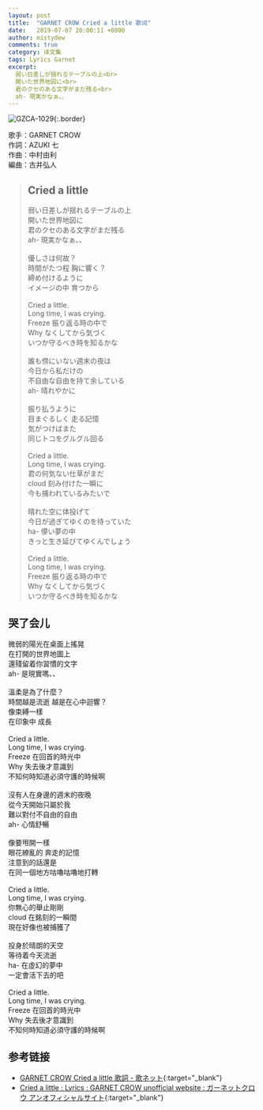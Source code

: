 ```yaml
---
layout: post
title:  "GARNET CROW Cried a little 歌词"
date:   2019-07-07 20:00:11 +0800
author: mistydew
comments: true
category: 译文集
tags: Lyrics Garnet
excerpt:
  弱い日差しが揺れるテーブルの上<br>
  開いた世界地図に<br>
  君のクセのある文字がまだ残る<br>
  ah- 現実かなぁ、、
---
```

![GZCA-1029](https://ganekuro.github.io/images/discography/single/GZCA-1029.jpg){:.border}

歌手：GARNET CROW<br>
作詞：AZUKI 七<br>
作曲：中村由利<br>
編曲：古井弘人

<blockquote class="original">
  <h2>Cried a little</h2>
  <p>
    弱い日差しが揺れるテーブルの上<br>
    開いた世界地図に<br>
    君のクセのある文字がまだ残る<br>
    ah- 現実かなぁ、、<br>
    <br>
    優しさは何故？<br>
    時間がたつ程 胸に響く？<br>
    締め付けるように<br>
    イメージの中 育つから<br>
    <br>
    Cried a little.<br>
    Long time, I was crying.<br>
    Freeze 振り返る時の中で<br>
    Why なくしてから気づく<br>
    いつか守るべき時を知るかな<br>
    <br>
    誰も傍にいない週末の夜は<br>
    今日から私だけの<br>
    不自由な自由を持て余している<br>
    ah- 晴れやかに<br>
    <br>
    振り払うように<br>
    目まぐるしく 走る記憶<br>
    気がつけばまた<br>
    同じトコをグルグル回る<br>
    <br>
    Cried a little.<br>
    Long time, I was crying.<br>
    君の何気ない仕草がまだ<br>
    cloud 刻み付けた一瞬に<br>
    今も捕われているみたいで<br>
    <br>
    晴れた空に体投げて<br>
    今日が過ぎてゆくのを待っていた<br>
    ha- 儚い夢の中<br>
    きっと生き延びてゆくんでしょう<br>
    <br>
    Cried a little.<br>
    Long time, I was crying.<br>
    Freeze 振り返る時の中で<br>
    Why なくしてから気づく<br>
    いつか守るべき時を知るかな
  </p>
</blockquote>

<div class="translation">
  <h2>哭了会儿</h2>
  <p>
    微弱的陽光在桌面上搖晃<br>
    在打開的世界地圖上<br>
    還殘留着你習慣的文字<br>
    ah- 是現實嗎、、<br>
    <br>
    溫柔是為了什麼？<br>
    時間越是流逝 越是在心中迴響？<br>
    像束縛一樣<br>
    在印象中 成長<br>
    <br>
    Cried a little.<br>
    Long time, I was crying.<br>
    Freeze 在回首的時光中<br>
    Why 失去後才意識到<br>
    不知何時知道必須守護的時候啊<br>
    <br>
    沒有人在身邊的週末的夜晚<br>
    從今天開始只屬於我<br>
    難以對付不自由的自由<br>
    ah- 心情舒暢<br>
    <br>
    像要甩開一樣<br>
    眼花繚亂的 奔走的記憶<br>
    注意到的話還是<br>
    在同一個地方咕嚕咕嚕地打轉<br>
    <br>
    Cried a little.<br>
    Long time, I was crying.<br>
    你無心的舉止剛剛<br>
    cloud 在銘刻的一瞬間<br>
    現在好像也被捕獲了<br>
    <br>
    投身於晴朗的天空<br>
    等待着今天流逝<br>
    ha- 在虛幻的夢中<br>
    一定會活下去的吧<br>
    <br>
    Cried a little.<br>
    Long time, I was crying.<br>
    Freeze 在回首的時光中<br>
    Why 失去後才意識到<br>
    不知何時知道必須守護的時候啊
  </p>
</div>

## 参考链接

* [GARNET CROW Cried a little 歌詞 - 歌ネット](https://www.uta-net.com/song/20136/){:target="_blank"}
* [Cried a little : Lyrics : GARNET CROW unofficial website : ガーネットクロウ アンオフィシャルサイト](https://ganekuro.github.io/lyrics/original/Cried-a-little.html){:target="_blank"}
